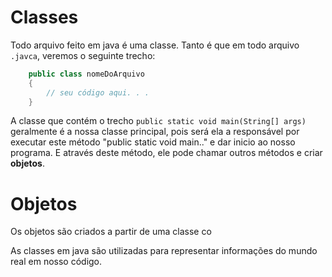 # Classes
Todo arquivo feito em java é uma classe. Tanto é que em todo arquivo `.javca`, veremos o seguinte trecho:
```java
    public class nomeDoArquivo
    {
        // seu código aqui. . . 
    }
```

A classe que contém o trecho `public static void main(String[] args)` geralmente é a nossa classe principal, pois
será ela a responsável por executar este método "public static void main.." e dar inicio ao nosso programa.
E através deste método, ele pode chamar outros métodos e criar __objetos__.

# Objetos
Os objetos são criados a partir de uma classe co


As classes em java são utilizadas para representar informações do mundo real
em nosso código.


